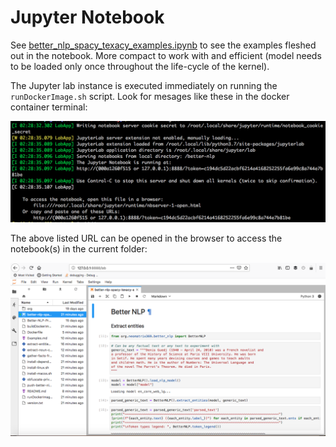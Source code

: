 # Jupyter Notebook

See [better_nlp_spacy_texacy_examples.ipynb](./notebooks/jupyter/better_nlp_spacy_texacy_examples.ipynb) to see the examples fleshed out in the notebook. More compact to work with and efficient (model needs to be loaded only once throughout the life-cycle of the kernel).

The Jupyter lab instance is executed immediately on running the `runDockerImage.sh` script. Look for mesages like these in the docker container terminal:

![Docker-container-console-Jupyter-lab-loading.png](Docker-container-console-Jupyter-lab-loading.png)

The above listed URL can be opened in the browser to access the notebook(s) in the current folder:

![Better-NLP-in-Jupyter-Notebook.png](Better-NLP-in-Jupyter-Notebook.png)